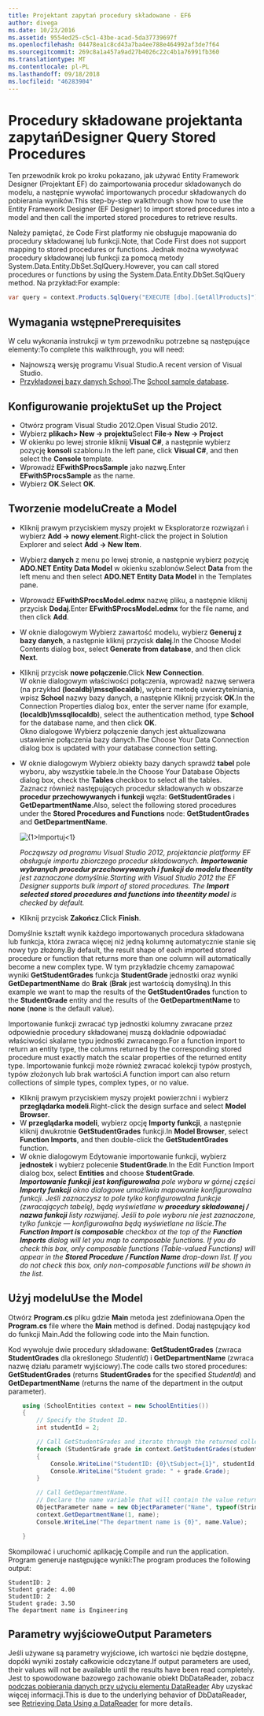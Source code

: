 ```yaml
---
title: Projektant zapytań procedury składowane - EF6
author: divega
ms.date: 10/23/2016
ms.assetid: 9554ed25-c5c1-43be-acad-5da37739697f
ms.openlocfilehash: 04478ea1c8cd43a7ba4ee788e464992af3de7f64
ms.sourcegitcommit: 269c8a1a457a9ad27b4026c22c4b1a76991fb360
ms.translationtype: MT
ms.contentlocale: pl-PL
ms.lasthandoff: 09/18/2018
ms.locfileid: "46283904"
---
```

# <a name="designer-query-stored-procedures"></a><span data-ttu-id="22561-102">Procedury składowane projektanta zapytań</span><span class="sxs-lookup"><span data-stu-id="22561-102">Designer Query Stored Procedures</span></span>
<span data-ttu-id="22561-103">Ten przewodnik krok po kroku pokazano, jak używać Entity Framework Designer (Projektant EF) do zaimportowania procedur składowanych do modelu, a następnie wywołać importowanych procedur składowanych do pobierania wyników.</span><span class="sxs-lookup"><span data-stu-id="22561-103">This step-by-step walkthrough show how to use the Entity Framework Designer (EF Designer) to import stored procedures into a model and then call the imported stored procedures to retrieve results.</span></span> 

<span data-ttu-id="22561-104">Należy pamiętać, że Code First platformy nie obsługuje mapowania do procedury składowanej lub funkcji.</span><span class="sxs-lookup"><span data-stu-id="22561-104">Note, that Code First does not support mapping to stored procedures or functions.</span></span> <span data-ttu-id="22561-105">Jednak można wywoływać procedury składowanej lub funkcji za pomocą metody System.Data.Entity.DbSet.SqlQuery.</span><span class="sxs-lookup"><span data-stu-id="22561-105">However, you can call stored procedures or functions by using the System.Data.Entity.DbSet.SqlQuery method.</span></span> <span data-ttu-id="22561-106">Na przykład:</span><span class="sxs-lookup"><span data-stu-id="22561-106">For example:</span></span>
``` csharp
var query = context.Products.SqlQuery("EXECUTE [dbo].[GetAllProducts]")`;
```

## <a name="prerequisites"></a><span data-ttu-id="22561-107">Wymagania wstępne</span><span class="sxs-lookup"><span data-stu-id="22561-107">Prerequisites</span></span>

<span data-ttu-id="22561-108">W celu wykonania instrukcji w tym przewodniku potrzebne są następujące elementy:</span><span class="sxs-lookup"><span data-stu-id="22561-108">To complete this walkthrough, you will need:</span></span>

- <span data-ttu-id="22561-109">Najnowszą wersję programu Visual Studio.</span><span class="sxs-lookup"><span data-stu-id="22561-109">A recent version of Visual Studio.</span></span>
- <span data-ttu-id="22561-110">[Przykładowej bazy danych School](~/ef6/resources/school-database.md).</span><span class="sxs-lookup"><span data-stu-id="22561-110">The [School sample database](~/ef6/resources/school-database.md).</span></span>

## <a name="set-up-the-project"></a><span data-ttu-id="22561-111">Konfigurowanie projektu</span><span class="sxs-lookup"><span data-stu-id="22561-111">Set up the Project</span></span>

-   <span data-ttu-id="22561-112">Otwórz program Visual Studio 2012.</span><span class="sxs-lookup"><span data-stu-id="22561-112">Open Visual Studio 2012.</span></span>
-   <span data-ttu-id="22561-113">Wybierz **plikach&gt; New -&gt; projektu**</span><span class="sxs-lookup"><span data-stu-id="22561-113">Select **File-&gt; New -&gt; Project**</span></span>
-   <span data-ttu-id="22561-114">W okienku po lewej stronie kliknij **Visual C\#**, a następnie wybierz pozycję **konsoli** szablonu.</span><span class="sxs-lookup"><span data-stu-id="22561-114">In the left pane, click **Visual C\#**, and then select the **Console** template.</span></span>
-   <span data-ttu-id="22561-115">Wprowadź **EFwithSProcsSample** jako nazwę.</span><span class="sxs-lookup"><span data-stu-id="22561-115">Enter **EFwithSProcsSample** as the name.</span></span>
-   <span data-ttu-id="22561-116">Wybierz **OK**.</span><span class="sxs-lookup"><span data-stu-id="22561-116">Select **OK**.</span></span>

## <a name="create-a-model"></a><span data-ttu-id="22561-117">Tworzenie modelu</span><span class="sxs-lookup"><span data-stu-id="22561-117">Create a Model</span></span>

-   <span data-ttu-id="22561-118">Kliknij prawym przyciskiem myszy projekt w Eksploratorze rozwiązań i wybierz **Add -&gt; nowy element**.</span><span class="sxs-lookup"><span data-stu-id="22561-118">Right-click the project in Solution Explorer and select **Add -&gt; New Item**.</span></span>
-   <span data-ttu-id="22561-119">Wybierz **danych** z menu po lewej stronie, a następnie wybierz pozycję **ADO.NET Entity Data Model** w okienku szablonów.</span><span class="sxs-lookup"><span data-stu-id="22561-119">Select **Data** from the left menu and then select **ADO.NET Entity Data Model** in the Templates pane.</span></span>
-   <span data-ttu-id="22561-120">Wprowadź **EFwithSProcsModel.edmx** nazwę pliku, a następnie kliknij przycisk **Dodaj**.</span><span class="sxs-lookup"><span data-stu-id="22561-120">Enter **EFwithSProcsModel.edmx** for the file name, and then click **Add**.</span></span>
-   <span data-ttu-id="22561-121">W oknie dialogowym Wybierz zawartość modelu, wybierz **Generuj z bazy danych**, a następnie kliknij przycisk **dalej**.</span><span class="sxs-lookup"><span data-stu-id="22561-121">In the Choose Model Contents dialog box, select **Generate from database**, and then click **Next**.</span></span>
-   <span data-ttu-id="22561-122">Kliknij przycisk **nowe połączenie**.</span><span class="sxs-lookup"><span data-stu-id="22561-122">Click **New Connection**.</span></span>  
    <span data-ttu-id="22561-123">W oknie dialogowym właściwości połączenia, wprowadź nazwę serwera (na przykład **(localdb)\\mssqllocaldb**), wybierz metodę uwierzytelniania, wpisz **School** nazwy bazy danych, a następnie Kliknij przycisk **OK**.</span><span class="sxs-lookup"><span data-stu-id="22561-123">In the Connection Properties dialog box, enter the server name (for example, **(localdb)\\mssqllocaldb**), select the authentication method, type **School** for the database name, and then click **OK**.</span></span>  
    <span data-ttu-id="22561-124">Okno dialogowe Wybierz połączenie danych jest aktualizowana ustawienie połączenia bazy danych.</span><span class="sxs-lookup"><span data-stu-id="22561-124">The Choose Your Data Connection dialog box is updated with your database connection setting.</span></span>
-   <span data-ttu-id="22561-125">W oknie dialogowym Wybierz obiekty bazy danych sprawdź **tabel** pole wyboru, aby wszystkie tabele.</span><span class="sxs-lookup"><span data-stu-id="22561-125">In the Choose Your Database Objects dialog box, check the **Tables** checkbox to select all the tables.</span></span>  
    <span data-ttu-id="22561-126">Zaznacz również następujących procedur składowanych w obszarze **procedur przechowywanych i funkcji** węzła: **GetStudentGrades** i **GetDepartmentName**.</span><span class="sxs-lookup"><span data-stu-id="22561-126">Also, select the following stored procedures under the **Stored Procedures and Functions** node: **GetStudentGrades** and **GetDepartmentName**.</span></span> 

    ![{1&gt;Importuj&lt;1}](~/ef6/media/import.jpg)

    <span data-ttu-id="22561-128">*Począwszy od programu Visual Studio 2012, projektancie platformy EF obsługuje importu zbiorczego procedur składowanych. **Importowanie wybranych procedur przechowywanych i funkcji do modelu theentity** jest zaznaczone domyślnie.*</span><span class="sxs-lookup"><span data-stu-id="22561-128">*Starting with Visual Studio 2012 the EF Designer supports bulk import of stored procedures. The **Import selected stored procedures and functions into theentity model** is checked by default.*</span></span>
-   <span data-ttu-id="22561-129">Kliknij przycisk **Zakończ**.</span><span class="sxs-lookup"><span data-stu-id="22561-129">Click **Finish**.</span></span>

<span data-ttu-id="22561-130">Domyślnie kształt wynik każdego importowanych procedura składowana lub funkcja, która zwraca więcej niż jedną kolumnę automatycznie stanie się nowy typ złożony.</span><span class="sxs-lookup"><span data-stu-id="22561-130">By default, the result shape of each imported stored procedure or function that returns more than one column will automatically become a new complex type.</span></span> <span data-ttu-id="22561-131">W tym przykładzie chcemy zamapować wyniki **GetStudentGrades** funkcja **StudentGrade** jednostki oraz wyniki **GetDepartmentName** do **Brak** (**Brak** jest wartością domyślną).</span><span class="sxs-lookup"><span data-stu-id="22561-131">In this example we want to map the results of the **GetStudentGrades** function to the **StudentGrade** entity and the results of the **GetDepartmentName** to **none** (**none** is the default value).</span></span>

<span data-ttu-id="22561-132">Importowanie funkcji zwracać typ jednostki kolumny zwracane przez odpowiednie procedury składowanej muszą dokładnie odpowiadać właściwości skalarne typu jednostki zwracanego.</span><span class="sxs-lookup"><span data-stu-id="22561-132">For a function import to return an entity type, the columns returned by the corresponding stored procedure must exactly match the scalar properties of the returned entity type.</span></span> <span data-ttu-id="22561-133">Importowanie funkcji może również zwracać kolekcji typów prostych, typów złożonych lub brak wartości.</span><span class="sxs-lookup"><span data-stu-id="22561-133">A function import can also return collections of simple types, complex types, or no value.</span></span>

-   <span data-ttu-id="22561-134">Kliknij prawym przyciskiem myszy projekt powierzchni i wybierz **przeglądarka modeli**.</span><span class="sxs-lookup"><span data-stu-id="22561-134">Right-click the design surface and select **Model Browser**.</span></span>
-   <span data-ttu-id="22561-135">W **przeglądarka modeli**, wybierz opcję **Importy funkcji**, a następnie kliknij dwukrotnie **GetStudentGrades** funkcji.</span><span class="sxs-lookup"><span data-stu-id="22561-135">In **Model Browser**, select **Function Imports**, and then double-click the **GetStudentGrades** function.</span></span>
-   <span data-ttu-id="22561-136">W oknie dialogowym Edytowanie importowanie funkcji, wybierz **jednostek** i wybierz polecenie **StudentGrade**.</span><span class="sxs-lookup"><span data-stu-id="22561-136">In the Edit Function Import dialog box, select **Entities** and choose **StudentGrade**.</span></span>  
    <span data-ttu-id="22561-137">***Importowanie funkcji jest konfigurowalna** pole wyboru w górnej części **Importy funkcji** okno dialogowe umożliwia mapowanie konfigurowalna funkcji. Jeśli zaznaczysz to pole tylko konfigurowalna funkcje (zwracających tabelę), będą wyświetlane w **procedury składowanej / nazwa funkcji** listy rozwijanej. Jeśli to pole wyboru nie jest zaznaczone, tylko funkcje — konfigurowalna będą wyświetlane na liście.*</span><span class="sxs-lookup"><span data-stu-id="22561-137">*The **Function Import is composable** checkbox at the top of the **Function Imports** dialog will let you map to composable functions. If you do check this box, only composable functions (Table-valued Functions) will appear in the **Stored Procedure / Function Name** drop-down list. If you do not check this box, only non-composable functions will be shown in the list.*</span></span>

## <a name="use-the-model"></a><span data-ttu-id="22561-138">Użyj modelu</span><span class="sxs-lookup"><span data-stu-id="22561-138">Use the Model</span></span>

<span data-ttu-id="22561-139">Otwórz **Program.cs** pliku gdzie **Main** metoda jest zdefiniowana.</span><span class="sxs-lookup"><span data-stu-id="22561-139">Open the **Program.cs** file where the **Main** method is defined.</span></span> <span data-ttu-id="22561-140">Dodaj następujący kod do funkcji Main.</span><span class="sxs-lookup"><span data-stu-id="22561-140">Add the following code into the Main function.</span></span>

<span data-ttu-id="22561-141">Kod wywołuje dwie procedury składowane: **GetStudentGrades** (zwraca **StudentGrades** dla określonego *StudentId*) i **GetDepartmentName** (zwraca nazwę działu parametr wyjściowy).</span><span class="sxs-lookup"><span data-stu-id="22561-141">The code calls two stored procedures: **GetStudentGrades** (returns **StudentGrades** for the specified *StudentId*) and **GetDepartmentName** (returns the name of the department in the output parameter).</span></span>  

``` csharp
    using (SchoolEntities context = new SchoolEntities())
    {
        // Specify the Student ID.
        int studentId = 2;

        // Call GetStudentGrades and iterate through the returned collection.
        foreach (StudentGrade grade in context.GetStudentGrades(studentId))
        {
            Console.WriteLine("StudentID: {0}\tSubject={1}", studentId, grade.Subject);
            Console.WriteLine("Student grade: " + grade.Grade);
        }

        // Call GetDepartmentName.
        // Declare the name variable that will contain the value returned by the output parameter.
        ObjectParameter name = new ObjectParameter("Name", typeof(String));
        context.GetDepartmentName(1, name);
        Console.WriteLine("The department name is {0}", name.Value);

    }
```

<span data-ttu-id="22561-142">Skompilować i uruchomić aplikację.</span><span class="sxs-lookup"><span data-stu-id="22561-142">Compile and run the application.</span></span> <span data-ttu-id="22561-143">Program generuje następujące wyniki:</span><span class="sxs-lookup"><span data-stu-id="22561-143">The program produces the following output:</span></span>

```
StudentID: 2
Student grade: 4.00
StudentID: 2
Student grade: 3.50
The department name is Engineering
```

<a name="output-parameters"></a><span data-ttu-id="22561-144">Parametry wyjściowe</span><span class="sxs-lookup"><span data-stu-id="22561-144">Output Parameters</span></span>
-----------------

<span data-ttu-id="22561-145">Jeśli używane są parametry wyjściowe, ich wartości nie będzie dostępne, dopóki wyniki zostały całkowicie odczytane.</span><span class="sxs-lookup"><span data-stu-id="22561-145">If output parameters are used, their values will not be available until the results have been read completely.</span></span> <span data-ttu-id="22561-146">Jest to spowodowane bazowego zachowanie obiekt DbDataReader, zobacz [podczas pobierania danych przy użyciu elementu DataReader](https://go.microsoft.com/fwlink/?LinkID=398589) Aby uzyskać więcej informacji.</span><span class="sxs-lookup"><span data-stu-id="22561-146">This is due to the underlying behavior of DbDataReader, see [Retrieving Data Using a DataReader](https://go.microsoft.com/fwlink/?LinkID=398589) for more details.</span></span>
